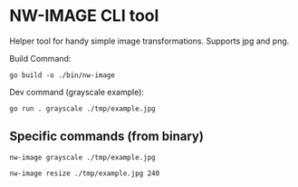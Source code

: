 # NW-IMAGE CLI tool

Helper tool for handy simple image transformations.
Supports jpg and png.

Build Command:

`go build -o ./bin/nw-image`

Dev command (grayscale example):

`go run . grayscale ./tmp/example.jpg`

## Specific commands (from binary)

`nw-image grayscale ./tmp/example.jpg`

`nw-image resize ./tmp/example.jpg 240`
